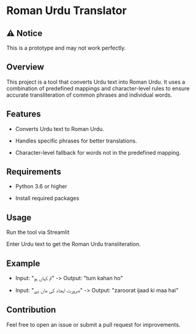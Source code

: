 # Roman Urdu Translator

## ⚠️ Notice 
This is a prototype and may not work perfectly.

## Overview
This project is a tool that converts Urdu text into Roman Urdu. It uses a combination of predefined mappings and character-level rules to ensure accurate transliteration of common phrases and individual words.

## Features
- Converts Urdu text to Roman Urdu.
+ Handles specific phrases for better translations.
* Character-level fallback for words not in the predefined mapping.

## Requirements 
- Python 3.6 or higher
+ Install required packages

## Usage 
Run the tool via Streamlit

Enter Urdu text to get the Roman Urdu transliteration.

## Example 
- Input: "تم کہاں ہو" -> Output: "tum kahan ho"
+ Input: "ضرورت ایجاد کی ماں ہے" -> Output: "zaroorat ijaad ki maa hai"

## Contribution
Feel free to open an issue or submit a pull request for improvements.
